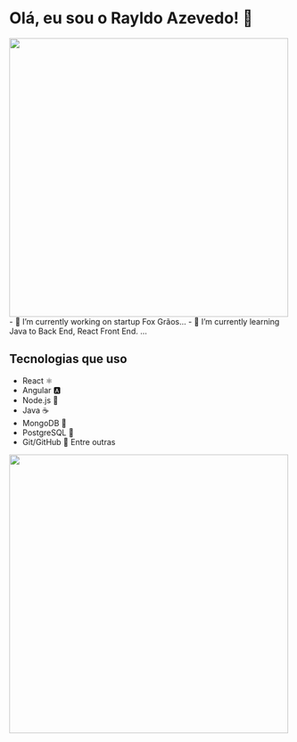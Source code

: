 # Olá, eu sou o Rayldo Azevedo! 👋

<img src="https://media2.giphy.com/media/v1.Y2lkPTc5MGI3NjExMmxpZGx1bWg5bXFubHJvaXJ4YWIzb2RuZnhnYWN0YnMwdTU4MzltaSZlcD12MV9pbnRlcm5hbF9naWZfYnlfaWQmY3Q9Zw/8dHbDZUgQuyI/giphy.gif" width="500px"  />
- 🔭 I’m currently working on startup Fox Grãos...
- 🌱 I’m currently learning Java to Back End, React Front End. ...

## Tecnologias que uso
- React ⚛️
- Angular 🅰️
- Node.js 🚀
- Java ☕
- MongoDB 🍃
- PostgreSQL 🐘
- Git/GitHub 🖖
Entre outras

<img src="https://media3.giphy.com/media/v1.Y2lkPTc5MGI3NjExOG94bDI2M2ltNWpoMXU3YXo0OHVscXFqY2UyODJ4OG5pbXc2ZDFxYiZlcD12MV9pbnRlcm5hbF9naWZfYnlfaWQmY3Q9Zw/xT1XGC8nIdwGgjgpa0/giphy.gif" width="500px"  />

